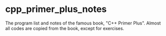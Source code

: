 # cpp_primer_plus_notes
The program list and notes of the famous book, "C++ Primer Plus". Almost all codes are copied from the book, except for exercises.
